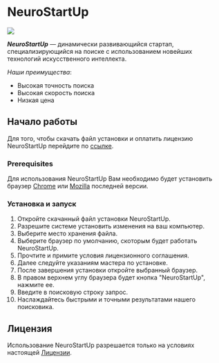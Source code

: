 # **NeuroStartUp**

![](https://camo.githubusercontent.com/c6727c717cad1e4820481abb87524f90782445c5/68747470733a2f2f692e696d6775722e636f6d2f495a4f525769492e706e67)

***NeuroStartUp*** — динамически развивающийся стартап, специализирующийся на поиске с использованием новейших технологий искусственного интеллекта.

*Наши преимущества*:
* Высокая точность поиска
* Высокая скорость поиска
* Низкая цена

## Начало работы
Для того, чтобы скачать файл установки и оплатить лицензию NeuroStartUp перейдите по [ссылке](https://github.com/netology-code/git-homeworks/tree/master/introduction).
### Prerequisites
Для использования NeuroStartUp Вам необходимо будет установить браузер [Chrome](https://www.google.com/intl/ru_ru/chrome/) или [Mozilla](https://www.mozilla.org/ru/firefox/new/) последней версии.
### Установка и запуск
1. Откройте скачанный файл установки NeuroStartUp.
1. Разрешите системе установить изменения на ваш компьютер.
1. Выберите место хранения файла.
1. Выберите браузер по умолчанию, скоторым будет работать NeuroStartUp.
1. Прочтите и примите условия лицензионного соглашения.
1. Далее следуйте указаниям мастера по установке.
1. После завершения установки откройте выбранный браузер.
1. В правом верхнем углу браузера будет кнопка "NeuroStartUp", нажмите ее.
1. Введите в поисковую строку запрос.
1. Наслаждайтесь быстрыми и точными результатами нашего поисковика.
## Лицензия
Использование NeuroStartUp разрешается только на условиях настоящей [Лицензии]().